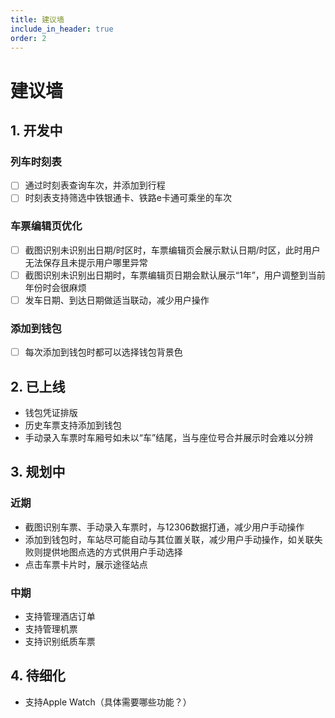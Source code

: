 ```yaml
---
title: 建议墙
include_in_header: true
order: 2
---
```


# 建议墙

## 1. 开发中

### 列车时刻表

* [ ] 通过时刻表查询车次，并添加到行程
* [ ] 时刻表支持筛选中铁银通卡、铁路e卡通可乘坐的车次

### 车票编辑页优化

* [ ] 截图识别未识别出日期/时区时，车票编辑页会展示默认日期/时区，此时用户无法保存且未提示用户哪里异常
* [ ] 截图识别未识别出日期时，车票编辑页日期会默认展示“1年”，用户调整到当前年份时会很麻烦
* [ ] 发车日期、到达日期做适当联动，减少用户操作

### 添加到钱包

* [ ] 每次添加到钱包时都可以选择钱包背景色

## 2. 已上线

* 钱包凭证排版
* 历史车票支持添加到钱包
* 手动录入车票时车厢号如未以“车”结尾，当与座位号合并展示时会难以分辨

## 3. 规划中

### 近期

* 截图识别车票、手动录入车票时，与12306数据打通，减少用户手动操作
* 添加到钱包时，车站尽可能自动与其位置关联，减少用户手动操作，如关联失败则提供地图点选的方式供用户手动选择
* 点击车票卡片时，展示途径站点

### 中期

* 支持管理酒店订单
* 支持管理机票
* 支持识别纸质车票

## 4. 待细化

* 支持Apple Watch（具体需要哪些功能？）
